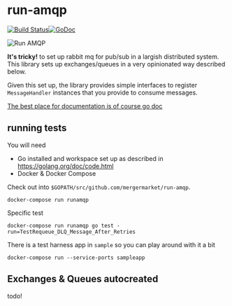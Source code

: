 # run-amqp

[![Build Status](https://travis-ci.org/mergermarket/run-amqp.svg?branch=master)](https://travis-ci.org/mergermarket/run-amqp)[![GoDoc](https://godoc.org/github.com/mergermarket/run-amqp?status.svg)](https://godoc.org/github.com/mergermarket/run-amqp)

![Run AMQP](http://i.imgur.com/ZOyxDrr.png)

**It's tricky!** to set up rabbit mq for pub/sub in a largish distributed system. This library sets up exchanges/queues in a very opinionated way described below.

Given this set up, the library provides simple interfaces to register `MessageHandler` instances that you provide to consume messages.

[The best place for documentation is of course go doc](https://godoc.org/github.com/mergermarket/run-amqp)

## running tests

You will need
- Go installed and workspace set up as described in https://golang.org/doc/code.html
- Docker & Docker Compose

Check out into `$GOPATH/src/github.com/mergermarket/run-amqp`.

`docker-compose run runamqp`

Specific test

`docker-compose run runamqp go test -run=TestRequeue_DLQ_Message_After_Retries`

There is a test harness app in `sample` so you can play around with it a bit

`docker-compose run --service-ports sampleapp`

## Exchanges & Queues autocreated

todo!